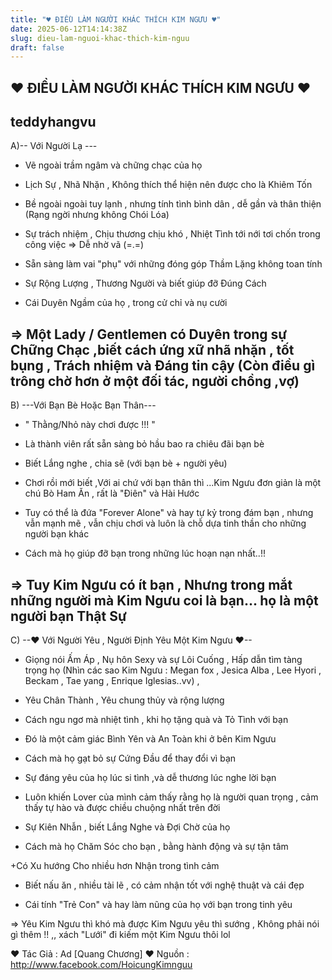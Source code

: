 ```yaml
---
title: "♥ ĐIỀU LÀM NGƯỜI KHÁC THÍCH KIM NGƯU ♥"
date: 2025-06-12T14:14:38Z
slug: dieu-lam-nguoi-khac-thich-kim-nguu
draft: false
---
```


## ♥ ĐIỀU LÀM NGƯỜI KHÁC THÍCH KIM NGƯU ♥

## teddyhangvu

A)-- Với Người Lạ ---

+ Vẽ ngoài trầm ngâm và chững chạc của họ 
+ Lịch Sự , Nhã Nhặn , Không thích thể hiện nên được cho là Khiêm Tốn

+ Bề ngoài ngoài tuy lạnh , nhưng tính tình bình dân , dễ gần và thân thiện (Rạng ngời nhưng không Chói Lóa)

+ Sự trách nhiệm , Chịu thương chịu khó , Nhiệt Tình tới nới tơi chốn trong công việc => Dễ nhờ vã (=.=)

+ Sẵn sàng làm vai "phụ" với những đóng góp Thầm Lặng không toan tính

+ Sự Rộng Lượng , Thương Người và biết giúp đỡ Đúng Cách

+ Cái Duyên Ngầm của họ , trong cử chỉ và nụ cười 

=> Một Lady / Gentlemen có Duyên trong sự Chững Chạc ,biết cách ứng xữ nhã nhặn , tốt bụng , Trách nhiệm và Đáng tin cậy (Còn điều gì trông chờ hơn ở một đối tác, người chồng ,vợ)
--------------------------------------------

B) ---Với Bạn Bè Hoặc Bạn Thân---

+ " Thằng/Nhỏ này chơi được !!! " 

+ Là thành viên rất sẵn sàng bỏ hầu bao ra chiêu đãi bạn bè

+ Biết Lắng nghe , chia sẽ (với bạn bè + người yêu)

+ Chơi rồi mới biết ,Với ai chứ với bạn thân thì ...Kim Ngưu đơn giản là một chú Bò Ham Ăn , rất là "Điên" và Hài Hước

+ Tuy có thể là đứa "Forever Alone" và hay tự kỷ trong đám bạn , nhưng vẫn mạnh mẽ , vẫn chịu chơi và luôn là chỗ dựa tinh thần cho những người bạn khác

+ Cách mà họ giúp đỡ bạn trong những lúc hoạn nạn nhất..!!

=> Tuy Kim Ngưu có ít bạn , Nhưng trong mắt những người mà Kim Ngưu coi là bạn... họ là một người bạn Thật Sự 
----------------------------

C) --♥ Với Người Yêu , Người Định Yêu Một Kim Ngưu ♥--

+ Giọng nói Ấm Áp , Nụ hôn Sexy và sự Lôi Cuống , Hấp dẫn tìm tàng trọng họ  (Nhìn các sao Kim Ngưu : Megan fox , Jesica Alba , Lee Hyori , Beckam , Tae yang , Enrique Iglesias..vv) , 

+ Yêu Chân Thành , Yêu chung thủy và rộng lượng

+ Cách ngu ngơ mà nhiệt tình , khi họ tặng quà và Tỏ Tình với bạn

+ Đó là một cảm giác Bình Yên và An Toàn khi ở bên Kim Ngưu

+ Cách mà họ gạt bỏ sự Cứng Đầu để thay đổi vì bạn

+ Sự đáng yêu của họ lúc si tình ,và dễ thương lúc nghe lời bạn

+ Luôn khiến Lover của mình cảm thấy rằng họ là người quan trọng , cảm thấy tự hào và được chiều chuộng nhất trên đời

+ Sự Kiên Nhẫn , biết Lắng Nghe và Đợi Chờ của họ

+ Cách mà họ Chăm Sóc cho bạn , bằng hành động và sự tận tâm

+Có Xu hướng Cho nhiều hơn Nhận trong tình cảm

+ Biết nấu ăn , nhiều tài lẽ , có cảm nhận tốt với nghệ thuật và cái đẹp

+ Cái tính "Trẻ Con" và hay làm nũng của họ với bạn trong tinh yêu

=> Yêu Kim Ngưu thì khó mà được Kim Ngưu yêu thì sướng , Không phải nói gì thêm !! ,, xách "Lưới" đi kiếm một Kim Ngưu thôi  lol

♥ Tác Giả : Ad [Quang Chương]
♥ Nguồn : http://www.facebook.com/HoicungKimnguu